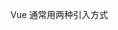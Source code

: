 Vue 通常用两种引入方式 <script> 脚本引入  另一种是基于webpack的cli手脚架进行开发引入

### 脚本引入 

Vue.componet 

缺点: 

全局定义:强制要求每个component中的命名不能重复

字符串模板:缺乏语法高亮，在HTML有多行的时候，需要丑陋的\ 

不支持CSS:意味当HTML和JavaScript 组件化时，CSS明显被遗漏

没有构建步骤:限制只能使用HTML和ES5 而不能使用预处理器，如果Babel



Vue  三大主要组件

属性（自定义属性，原生属性，特殊属性），事件，插槽

![](D:\Development\BackEnd\Java\MyGitHub\MyNote\Vue\1.png)

